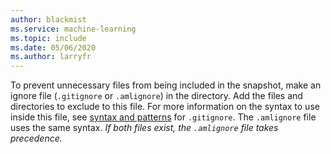 ```yaml
---
author: blackmist
ms.service: machine-learning
ms.topic: include
ms.date: 05/06/2020
ms.author: larryfr
---
```


To prevent unnecessary files from being included in the snapshot, make an ignore file (`.gitignore` or `.amlignore`) in the directory. Add the files and directories to exclude to this file. For more information on the syntax to use inside this file, see [syntax and patterns](https://git-scm.com/docs/gitignore) for `.gitignore`. The `.amlignore` file uses the same syntax. _If both files exist, the `.amlignore` file takes precedence._
